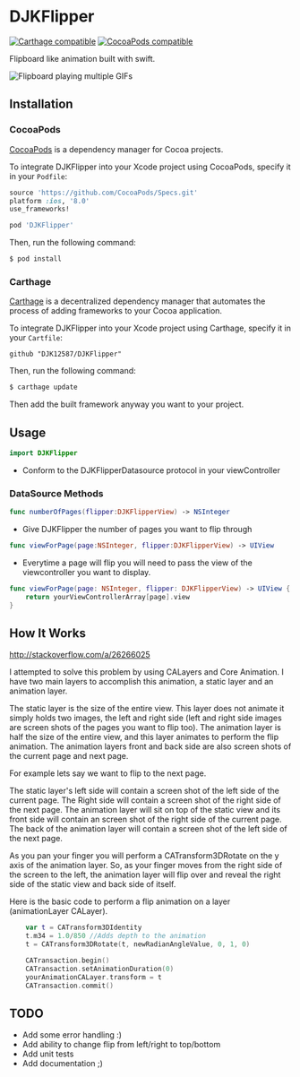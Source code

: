 DJKFlipper
===============

[![Carthage compatible](https://img.shields.io/badge/Carthage-compatible-4BC51D.svg?style=flat)](https://github.com/Carthage/Carthage) [![CocoaPods compatible](https://img.shields.io/cocoapods/v/DJKFlipper.svg)](https://cocoapods.org/pods/DJKFlipper)

Flipboard like animation built with swift. 

![Flipboard playing multiple GIFs](https://raw.githubusercontent.com/djk12587/DJKSwiftFlipper/master/example.gif)

## Installation
### CocoaPods

[CocoaPods](http://cocoapods.org) is a dependency manager for Cocoa projects.

To integrate DJKFlipper into your Xcode project using CocoaPods, specify it in your `Podfile`:

```ruby
source 'https://github.com/CocoaPods/Specs.git'
platform :ios, '8.0'
use_frameworks!

pod 'DJKFlipper'
```

Then, run the following command:

```bash
$ pod install
```

### Carthage

[Carthage](https://github.com/Carthage/Carthage) is a decentralized dependency manager that automates the process of adding frameworks to your Cocoa application.

To integrate DJKFlipper into your Xcode project using Carthage, specify it in your `Cartfile`:

```ogdl
github "DJK12587/DJKFlipper"
```
Then, run the following command:

```bash
$ carthage update
```
Then add the built framework anyway you want to your project.

## Usage
```swift
import DJKFlipper
```
 - Conform to the DJKFlipperDatasource protocol in your viewController

### DataSource Methods
```swift
func numberOfPages(flipper:DJKFlipperView) -> NSInteger
```
 - Give DJKFlipper the number of pages you want to flip through
```swift
func viewForPage(page:NSInteger, flipper:DJKFlipperView) -> UIView
```
 - Everytime a page will flip you will need to pass the view of the viewcontroller you want to display.
```swift
func viewForPage(page: NSInteger, flipper: DJKFlipperView) -> UIView {
    return yourViewControllerArray[page].view
}
```

## How It Works
http://stackoverflow.com/a/26266025

I attempted to solve this problem by using CALayers and Core Animation. I have two main layers to accomplish this animation, a static layer and an animation layer.

The static layer is the size of the entire view. This layer does not animate it simply holds two images, the left and right side (left and right side images are screen shots of the pages you want to flip too). The animation layer is half the size of the entire view, and this layer animates to perform the flip animation. The animation layers front and back side are also screen shots of the current page and next page.

For example lets say we want to flip to the next page.

The static layer's left side will contain a screen shot of the left side of the current page. The Right side will contain a screen shot of the right side of the next page. The animation layer will sit on top of the static view and its front side will contain an screen shot of the right side of the current page. The back of the animation layer will contain a screen shot of the left side of the next page.

As you pan your finger you will perform a CATransform3DRotate on the y axis of the animation layer. So, as your finger moves from the right side of the screen to the left, the animation layer will flip over and reveal the right side of the static view and back side of itself.

Here is the basic code to perform a flip animation on a layer (animationLayer CALayer).
```swift
    var t = CATransform3DIdentity
    t.m34 = 1.0/850 //Adds depth to the animation
    t = CATransform3DRotate(t, newRadianAngleValue, 0, 1, 0)

    CATransaction.begin()
    CATransaction.setAnimationDuration(0)
    yourAnimationCALayer.transform = t
    CATransaction.commit()
```

## TODO
- Add some error handling :)
- Add ability to change flip from left/right to top/bottom
- Add unit tests
- Add documentation ;)
